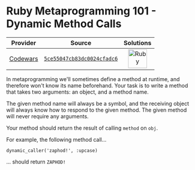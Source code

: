 [_metadata_:generated]: - "true"

# Ruby Metaprogramming 101 - Dynamic Method Calls

<!-- INFO TABLE BEGIN -->

| Provider                                        | Source                                                                               | Solutions                                                                                                                                  |
| :---------------------------------------------: | :----------------------------------------------------------------------------------: | :----------------------------------------------------------------------------------------------------------------------------------------: |
| [Codewars](../../../docs/providers/Codewars.md) | [`5ce55047cb83dc0024cfadc6`](https://www.codewars.com/kata/5ce55047cb83dc0024cfadc6) | [<img src="https://res.cloudinary.com/rascaltwo/image/upload/v1631924090/ruby_v4klwh.svg" alt="Ruby" title="Ruby" width="50" />](solve.rb) |

<!-- INFO TABLE END -->

In metaprogramming we'll sometimes define a method at runtime, and therefore won't know its name beforehand. Your task is to write a method that takes two arguments: an object, and a method name. 

The given method name will always be a symbol, and the receiving object will always know how to respond to the given method. The given method will never require any arguments.

Your method should return the result of calling `method` on `obj`.

For example, the following method call...

`dynamic_caller('zaphod!', :upcase)`

... should return `ZAPHOD!`
